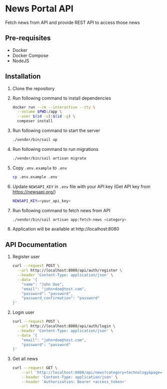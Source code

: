 # News Portal API

Fetch news from API and provide REST API to access those news

## Pre-requisites

- Docker
- Docker Compose
- NodeJS

## Installation

1. Clone the repository
2. Run following command to install dependencies
    ```bash
    docker run --rm --interactive --tty \
      --volume $PWD:/app \
      --user $(id -u):$(id -g) \
      composer install
    ```

3. Run following command to start the server
    ```bash
    ./vendor/bin/sail up
    ```

4. Run following command to run migrations
    ```bash
    ./vendor/bin/sail artisan migrate
    ```

5. Copy `.env.example` to `.env`

    ```bash
    cp .env.example .env
    ```

6. Update `NEWSAPI_KEY` in `.env` file with your API key (Get API key from https://newsapi.org/)

    ```bash
    NEWSAPI_KEY=<your_api_key>
    ```

7. Run following command to fetch news from API

    ```bash
    ./vendor/bin/sail artisan app:fetch-news <category>
    ```

8. Application will be available at http://localhost:8080

## API Documentation

1. Register user
    
    ```bash
    curl --request POST \
      --url http://localhost:8080/api/auth/register \
      --header 'Content-Type: application/json' \
      --data '{
        "name": "John Doe",
        "email": "john+doe@test.com",
        "password": "password",
        "password_confirmation": "password"
    }'
    ```

2. Login user

    ```bash
    curl --request POST \
      --url http://localhost:8080/api/auth/login \
      --header 'Content-Type: application/json' \
      --data '{
        "email": "john+doe@test.com",
        "password": "password"
    }'
    ```

3. Get all news

    ```bash
    curl --request GET \
        --url 'http://localhost:8080/api/news?category=technology&page=1&search=query' \
        --header 'Content-Type: application/json' \
        --header 'Authorization: Bearer <access_token>'
    ```
